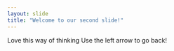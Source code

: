 ```yaml
---
layout: slide
title: "Welcome to our second slide!"
---
```

Love this way of thinking 
Use the left arrow to go back!
